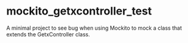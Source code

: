 # mockito_getxcontroller_test

A minimal project to see bug when using Mockito to mock a class that extends the GetxController class.